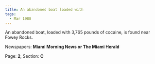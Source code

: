 ```yaml
---  
title: An abandoned boat loaded with  
tags:  
  - Mar 1988  
---  
```

  
An abandoned boat, loaded with 3,765 pounds of cocaine, is found near Fowey Rocks.  
  
Newspapers: **Miami Morning News or The Miami Herald**  
  
Page: **2**, Section: **C** 
